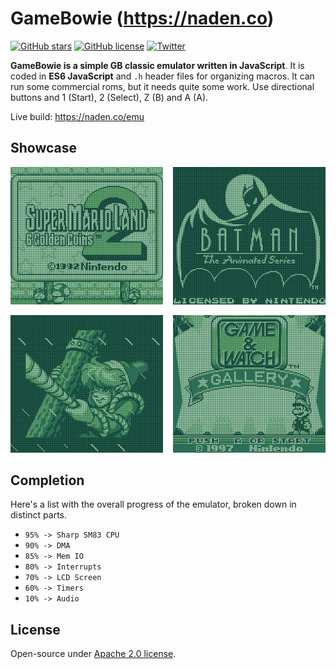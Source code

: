 <h1>GameBowie (<a href="https://naden.co">https://naden.co</a>)</h1>

[![GitHub stars](https://img.shields.io/github/stars/dkoluris/GameBowie.svg?style=flat-square)](https://github.com/dkoluris/GameBowie/stargazers) [![GitHub license](https://img.shields.io/github/license/dkoluris/GameBowie.svg?style=flat-square)](https://github.com/dkoluris/GameBowie/blob/master/LICENSE) [![Twitter](https://img.shields.io/twitter/url/https/github.com/dkoluris/GameBowie.svg?style=social)](https://twitter.com/intent/tweet?text=Wow:&url=https%3A%2F%2Fgithub.com%2Fdkoluris%2FGameBowie)

**GameBowie is a simple GB classic emulator written in JavaScript**. It is coded in **ES6 JavaScript** and `.h` header files for organizing macros. It can run some commercial roms, but it needs quite some work. Use directional buttons and 1 (Start), 2 (Select), Z (B) and A (A).

Live build: https://naden.co/emu

<h2>Showcase</h2>

<img alt="Mario 2" src="https://raw.githubusercontent.com/dkoluris/GameBowie/develop/res/mario.png" width="48.5%"/><img alt="Batman" src="https://raw.githubusercontent.com/dkoluris/GameBowie/develop/res/batman.png" width="48.5%" align="right"/>

<img alt="Zelda" src="https://raw.githubusercontent.com/dkoluris/GameBowie/develop/res/zelda.png" width="48.5%"/><img alt="Game & Watch" src="https://raw.githubusercontent.com/dkoluris/GameBowie/develop/res/watch.png" width="48.5%" align="right"/>

<h2>Completion</h2>

Here's a list with the overall progress of the emulator, broken down in distinct parts.
* `95% -> Sharp SM83 CPU`
* `90% -> DMA`
* `85% -> Mem IO`
* `80% -> Interrupts`
* `70% -> LCD Screen`
* `60% -> Timers`
* `10% -> Audio`

<h2>License</h2>

Open-source under [Apache 2.0 license](https://www.apache.org/licenses/LICENSE-2.0).
